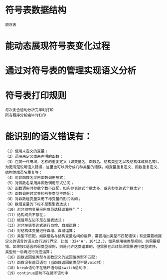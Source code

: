 # 符号表数据结构
	顺序表

# 能动态展现符号表变化过程

# 通过对符号表的管理实现语义分析

# 符号表打印规则
	每次复合语句分析完毕时打印
	所有程序分析完毕时打印

# 能识别的语义错误有：
	（1）使用未定义的变量；
	（2）调用未定义或未声明的函数；
	（3）在同一作用域，名称的重复定义（如变量名、函数名、结构类型名以及结构体成员名等）。为更清楚说明语义错误，这里也可以拆分成几种类型的错误，如变量重复定义、函数重复定义、结构体成员名重复等；
	（4）对非函数名采用函数调用形式；
	（5）对函数名采用非函数调用形式访问；
	（6）函数调用时参数个数不匹配，如实参表达式个数太多、或实参表达式个数太少；
	（7）函数调用时实参和形参类型不匹配；
	（8）对非数组变量采用下标变量的形式访问；
	（9）数组变量的下标不是整型表达式；
	（10）对非结构变量采用成员选择运算符“.”；
	（11）结构成员不存在；
	（12）赋值号左边不是左值表达式；
	（13）对非左值表达式进行自增、自减运算；
	（14）对结构体变量进行自增、自减运算；
	（15）类型不匹配。如数组名与结构变量名间的运算，需要指出类型不匹配错误；有些需要根据定义的语言的语义自行进行界定，比如：32+'A'，10*12.3，如果使用强类型规则，则需要报错，如果按C语言的弱类型规则，则是允许这类运算的，但需要在后续阶段需要进行类型转换，类型统一后再进行对应运算； 
	（16）函数返回值类型与函数定义的返回值类型不匹配；
	（17）函数没有返回语句（当函数返回值类型不是void时）；
	（18）break语句不在循环语句或switch语句中；
	（19）continue语句不在循环语句中